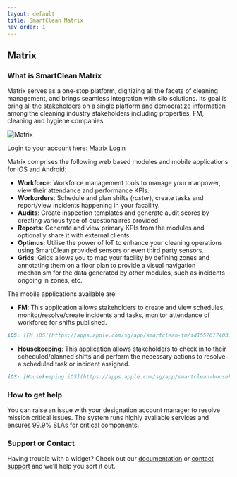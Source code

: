 ```yaml
---
layout: default
title: SmartClean Matrix
nav_order: 1
---
```


## Matrix

### What is SmartClean Matrix

Matrix serves as a one-stop platform, digitizing all the facets of cleaning management, and brings seamless integration with silo solutions. Its goal is bring all the stakeholders on a single platform and democratize information among the cleaning industry stakeholders including properties, FM, cleaning and hygiene companies.

![Matrix](https://www.smartclean.io/matrix/images/matrix-home.png)

Login to your account here: [Matrix Login](https://www.smartclean.io/matrix/sso "Matrix Homepage")

Matrix comprises the following web based modules and mobile applications for iOS and Android:

- **Workforce**: Workforce management tools to manage your manpower, view their attendance and performance KPIs.
- **Workorders**: Schedule and plan shifts (_roster_), create tasks and report/view incidents happening in your facaility.
- **Audits**: Create inspection templates and generate audit scores by creating various type of questionairres provided.
- **Reports**: Generate and view primary KPIs from the modules and optionally share it with external clients.
- **Optimus**: Utilise the power of IoT to enhance your cleaning operations using SmartClean provided sensors or even third party sensors.
- **Grids**: Grids allows you to map your facility by defining zones and annotating them on a floor plan to provide a visual navigation mechanism for the data generated by other modules, such as incidents ongoing in zones, etc.

The mobile applications available are:
- **FM**: This application allows stakeholders to create and view schedules, monitor/resolve/create incidents and tasks, monitor attendance of workforce for shifts published.
```markdown
iOS: [FM iOS](https://apps.apple.com/sg/app/smartclean-fm/id1557617403)
```
- **Housekeeping**: This application allows stakeholders to check in to their scheduled/planned shifts and perform the necessary actions to resolve a scheduled task or incident assigned.
```markdown
iOS: [Housekeeping iOS](https://apps.apple.com/sg/app/smartclean-housekeeping/id1551763664 "Housekeeping FM for iOS")
```

### How to get help

You can raise an issue with your designation account manager to resolve mission critical issues. The system runs highly available services and ensures 99.9% SLAs for critical components.

### Support or Contact

Having trouble with a widget? Check out our [documentation](https://smartclean.github.io/) or [contact support](https://support.github.com/contact) and we’ll help you sort it out.
